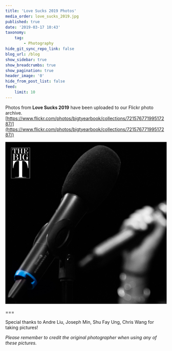 ```yaml
---
title: 'Love Sucks 2019 Photos'
media_order: love_sucks_2019.jpg
published: true
date: '2019-03-17 10:43'
taxonomy:
    tag:
        - Photography
hide_git_sync_repo_link: false
blog_url: /blog
show_sidebar: true
show_breadcrumbs: true
show_pagination: true
header_image: '0'
hide_from_post_list: false
feed:
    limit: 10
---
```


Photos from **Love Sucks 2019** have been uploaded to our Flickr photo archive.
[https://www.flickr.com/photos/bigtyearbook/collections/72157677199517287/](https://www.flickr.com/photos/bigtyearbook/collections/72157677199517287/)

![](love_sucks_2019.jpg)

===

Special thanks to Andre Liu, Joseph Min, Shu Fay Ung, Chris Wang for taking pictures!

_Please remember to credit the original photographer when using any of these pictures._
